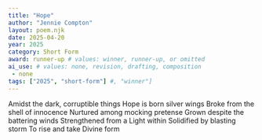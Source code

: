 ```yaml
---
title: "Hope"
author: "Jennie Compton"
layout: poem.njk
date: 2025-04-20
year: 2025
category: Short Form
award: runner-up # values: winner, runner-up, or omitted
ai_use: # values: none, revision, drafting, composition
 - none 
tags: ["2025", "short-form"] #, "winner"]
---
```

Amidst the dark, corruptible things
Hope is born silver wings
Broke from the shell of innocence
Nurtured among mocking pretense
Grown despite the battering winds
Strengthened from a Light within
Solidified by blasting storm
To rise and take Divine form